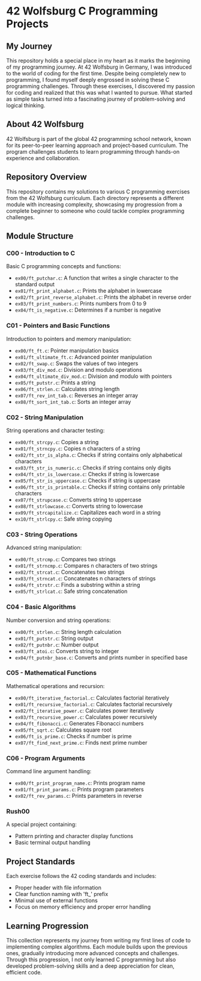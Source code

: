 # 42 Wolfsburg C Programming Projects

## My Journey
This repository holds a special place in my heart as it marks the beginning of my programming journey. At 42 Wolfsburg in Germany, I was introduced to the world of coding for the first time. Despite being completely new to programming, I found myself deeply engrossed in solving these C programming challenges. Through these exercises, I discovered my passion for coding and realized that this was what I wanted to pursue. What started as simple tasks turned into a fascinating journey of problem-solving and logical thinking.

## About 42 Wolfsburg
42 Wolfsburg is part of the global 42 programming school network, known for its peer-to-peer learning approach and project-based curriculum. The program challenges students to learn programming through hands-on experience and collaboration.

## Repository Overview
This repository contains my solutions to various C programming exercises from the 42 Wolfsburg curriculum. Each directory represents a different module with increasing complexity, showcasing my progression from a complete beginner to someone who could tackle complex programming challenges.

## Module Structure

### C00 - Introduction to C
Basic C programming concepts and functions:
- `ex00/ft_putchar.c`: A function that writes a single character to the standard output
- `ex01/ft_print_alphabet.c`: Prints the alphabet in lowercase
- `ex02/ft_print_reverse_alphabet.c`: Prints the alphabet in reverse order
- `ex03/ft_print_numbers.c`: Prints numbers from 0 to 9
- `ex04/ft_is_negative.c`: Determines if a number is negative

### C01 - Pointers and Basic Functions
Introduction to pointers and memory manipulation:
- `ex00/ft_ft.c`: Pointer manipulation basics
- `ex01/ft_ultimate_ft.c`: Advanced pointer manipulation
- `ex02/ft_swap.c`: Swaps the values of two integers
- `ex03/ft_div_mod.c`: Division and modulo operations
- `ex04/ft_ultimate_div_mod.c`: Division and modulo with pointers
- `ex05/ft_putstr.c`: Prints a string
- `ex06/ft_strlen.c`: Calculates string length
- `ex07/ft_rev_int_tab.c`: Reverses an integer array
- `ex08/ft_sort_int_tab.c`: Sorts an integer array

### C02 - String Manipulation
String operations and character testing:
- `ex00/ft_strcpy.c`: Copies a string
- `ex01/ft_strncpy.c`: Copies n characters of a string
- `ex02/ft_str_is_alpha.c`: Checks if string contains only alphabetical characters
- `ex03/ft_str_is_numeric.c`: Checks if string contains only digits
- `ex04/ft_str_is_lowercase.c`: Checks if string is lowercase
- `ex05/ft_str_is_uppercase.c`: Checks if string is uppercase
- `ex06/ft_str_is_printable.c`: Checks if string contains only printable characters
- `ex07/ft_strupcase.c`: Converts string to uppercase
- `ex08/ft_strlowcase.c`: Converts string to lowercase
- `ex09/ft_strcapitalize.c`: Capitalizes each word in a string
- `ex10/ft_strlcpy.c`: Safe string copying

### C03 - String Operations
Advanced string manipulation:
- `ex00/ft_strcmp.c`: Compares two strings
- `ex01/ft_strncmp.c`: Compares n characters of two strings
- `ex02/ft_strcat.c`: Concatenates two strings
- `ex03/ft_strncat.c`: Concatenates n characters of strings
- `ex04/ft_strstr.c`: Finds a substring within a string
- `ex05/ft_strlcat.c`: Safe string concatenation

### C04 - Basic Algorithms
Number conversion and string operations:
- `ex00/ft_strlen.c`: String length calculation
- `ex01/ft_putstr.c`: String output
- `ex02/ft_putnbr.c`: Number output
- `ex03/ft_atoi.c`: Converts string to integer
- `ex04/ft_putnbr_base.c`: Converts and prints number in specified base

### C05 - Mathematical Functions
Mathematical operations and recursion:
- `ex00/ft_iterative_factorial.c`: Calculates factorial iteratively
- `ex01/ft_recursive_factorial.c`: Calculates factorial recursively
- `ex02/ft_iterative_power.c`: Calculates power iteratively
- `ex03/ft_recursive_power.c`: Calculates power recursively
- `ex04/ft_fibonacci.c`: Generates Fibonacci numbers
- `ex05/ft_sqrt.c`: Calculates square root
- `ex06/ft_is_prime.c`: Checks if number is prime
- `ex07/ft_find_next_prime.c`: Finds next prime number

### C06 - Program Arguments
Command line argument handling:
- `ex00/ft_print_program_name.c`: Prints program name
- `ex01/ft_print_params.c`: Prints program parameters
- `ex02/ft_rev_params.c`: Prints parameters in reverse

### Rush00
A special project containing:
- Pattern printing and character display functions
- Basic terminal output handling

## Project Standards
Each exercise follows the 42 coding standards and includes:
- Proper header with file information
- Clear function naming with 'ft_' prefix
- Minimal use of external functions
- Focus on memory efficiency and proper error handling

## Learning Progression
This collection represents my journey from writing my first lines of code to implementing complex algorithms. Each module builds upon the previous ones, gradually introducing more advanced concepts and challenges. Through this progression, I not only learned C programming but also developed problem-solving skills and a deep appreciation for clean, efficient code.


